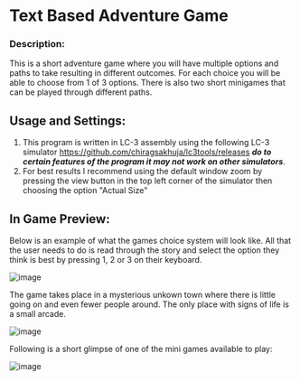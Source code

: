 # Text Based Adventure Game
### Description: 
This is a short adventure game where you will have multiple options and paths to take resulting in different outcomes. For each choice you will be able to choose from 1 of 3 options. There is also two short minigames that can be played through different paths.

## Usage and Settings: 
1. This program is written in LC-3 assembly using the following LC-3 simulator https://github.com/chiragsakhuja/lc3tools/releases **_do to certain features of the program it may not work on other simulators_**.
2. For best results I recommend using the default window zoom by pressing the view button in the top left corner of the simulator then choosing the option "Actual Size"

## In Game Preview:

Below is an example of what the games choice system will look like. All that the user needs to do is read through the story and select the option they think is best by pressing 1, 2 or 3 on their keyboard.

![image](https://github.com/user-attachments/assets/1e0cc6b0-3c42-41ec-b326-4cd5997aa48a)

The game takes place in a mysterious unkown town where there is little going on and even fewer people around. The only place with signs of life is a small arcade.

![image](https://github.com/user-attachments/assets/5ec87b92-6928-457f-9fcb-5aa9b7793bc1)

Following is a short glimpse of one of the mini games available to play:

![image](https://github.com/user-attachments/assets/38575eaf-2326-4572-b25e-52fcb5aa66fa)
